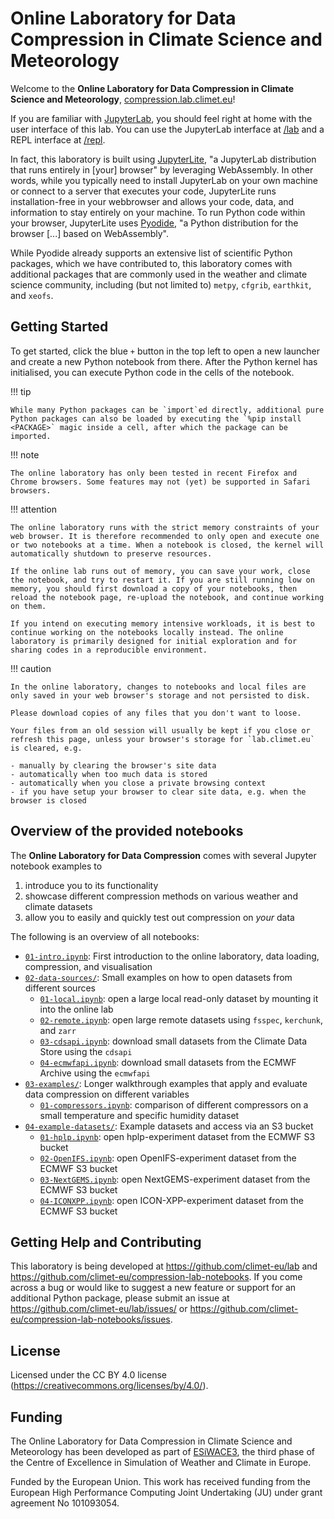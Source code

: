 # Online Laboratory for Data Compression in Climate Science and Meteorology

Welcome to the **Online Laboratory for Data Compression in Climate Science and Meteorology**, [compression.lab.climet.eu](https://compression.lab.climet.eu)!

If you are familiar with [JupyterLab](https://jupyter.org/), you should feel right at home with the user interface of this lab. You can use the JupyterLab interface at [/lab](https://lab.climet.eu/latest/lab) and a REPL interface at [/repl](https://lab.climet.eu/latest/repl).

In fact, this laboratory is built using [JupyterLite](https://jupyterlite.readthedocs.io/en/stable/), "a JupyterLab distribution that runs entirely in [your] browser" by leveraging WebAssembly. In other words, while you typically need to install JupyterLab on your own machine or connect to a server that executes your code, JupyterLite runs installation-free in your webbrowser and allows your code, data, and information to stay entirely on your machine. To run Python code within your browser, JupyterLite uses [Pyodide](https://pyodide.org/en/stable/), "a Python distribution for the browser [...] based on WebAssembly".

While Pyodide already supports an extensive list of scientific Python packages, which we have contributed to, this laboratory comes with additional packages that are commonly used in the weather and climate science community, including (but not limited to) `metpy`, `cfgrib`, `earthkit`, and `xeofs`.


## Getting Started

To get started, click the blue `+` button in the top left to open a new launcher and create a new Python notebook from there. After the Python kernel has initialised, you can execute Python code in the cells of the notebook.

!!! tip

    While many Python packages can be `import`ed directly, additional pure Python packages can also be loaded by executing the `%pip install <PACKAGE>` magic inside a cell, after which the package can be imported.

!!! note

    The online laboratory has only been tested in recent Firefox and Chrome browsers. Some features may not (yet) be supported in Safari browsers.

!!! attention

    The online laboratory runs with the strict memory constraints of your web browser. It is therefore recommended to only open and execute one or two notebooks at a time. When a notebook is closed, the kernel will automatically shutdown to preserve resources.

    If the online lab runs out of memory, you can save your work, close the notebook, and try to restart it. If you are still running low on memory, you should first download a copy of your notebooks, then reload the notebook page, re-upload the notebook, and continue working on them.

    If you intend on executing memory intensive workloads, it is best to continue working on the notebooks locally instead. The online laboratory is primarily designed for initial exploration and for sharing codes in a reproducible environment.

!!! caution

    In the online laboratory, changes to notebooks and local files are only saved in your web browser's storage and not persisted to disk.

    Please download copies of any files that you don't want to loose.

    Your files from an old session will usually be kept if you close or refresh this page, unless your browser's storage for `lab.climet.eu` is cleared, e.g.

    - manually by clearing the browser's site data
    - automatically when too much data is stored
    - automatically when you close a private browsing context
    - if you have setup your browser to clear site data, e.g. when the browser is closed


## Overview of the provided notebooks

The **Online Laboratory for Data Compression** comes with several Jupyter notebook examples to

1. introduce you to its functionality
2. showcase different compression methods on various weather and climate datasets
3. allow you to easily and quickly test out compression on *your* data

The following is an overview of all notebooks:

- [`01-intro.ipynb`](https://compression.lab.climet.eu/v0.2/01-intro.ipynb): First introduction to the online laboratory, data loading, compression, and visualisation
- [`02-data-sources/`](https://compression.lab.climet.eu/v0.2/02-data-sources/README.md): Small examples on how to open datasets from different sources
    - [`01-local.ipynb`](https://compression.lab.climet.eu/v0.2/02-data-sources/01-local.ipynb): open a large local read-only dataset by mounting it into the online lab
    - [`02-remote.ipynb`](https://compression.lab.climet.eu/v0.2/02-data-sources/02-remote.ipynb): open large remote datasets using `fsspec`, `kerchunk`, and `zarr`
    - [`03-cdsapi.ipynb`](https://compression.lab.climet.eu/v0.2/02-data-sources/03-cdsapi.ipynb): download small datasets from the Climate Data Store using the `cdsapi`
    - [`04-ecmwfapi.ipynb`](https://compression.lab.climet.eu/v0.2/02-data-sources/04-ecmwfapi.ipynb): download small datasets from the ECMWF Archive using the `ecmwfapi`
- [`03-examples/`](https://compression.lab.climet.eu/v0.2/03-examples/README.md): Longer walkthrough examples that apply and evaluate data compression on different variables
    - [`01-compressors.ipynb`](https://compression.lab.climet.eu/v0.2/03-examples/01-compressors.ipynb): comparison of different compressors on a small temperature and specific humidity dataset
- [`04-example-datasets/`](https://compression.lab.climet.eu/v0.2/04-example-datasets/README.md): Example datasets and access via an S3 bucket
    - [`01-hplp.ipynb`](https://compression.lab.climet.eu/v0.2/04-example-datasets/01-hplp.ipynb): open hplp-experiment dataset from the ECMWF S3 bucket
    - [`02-OpenIFS.ipynb`](https://compression.lab.climet.eu/v0.2/04-example-datasets/02-OpenIFS.ipynb): open OpenIFS-experiment dataset from the ECMWF S3 bucket
    - [`03-NextGEMS.ipynb`](https://compression.lab.climet.eu/v0.2/04-example-datasets/03-NextGEMS.ipynb): open NextGEMS-experiment dataset from the ECMWF S3 bucket
    - [`04-ICONXPP.ipynb`](https://compression.lab.climet.eu/v0.2/04-example-datasets/04-ICONXPP.ipynb): open ICON-XPP-experiment dataset from the ECMWF S3 bucket


## Getting Help and Contributing

This laboratory is being developed at <https://github.com/climet-eu/lab> and <https://github.com/climet-eu/compression-lab-notebooks>. If you come across a bug or would like to suggest a new feature or support for an additional Python package, please submit an issue at <https://github.com/climet-eu/lab/issues/> or <https://github.com/climet-eu/compression-lab-notebooks/issues>.


## License

Licensed under the CC BY 4.0 license (<https://creativecommons.org/licenses/by/4.0/>).


## Funding

The Online Laboratory for Data Compression in Climate Science and Meteorology has been developed as part of [ESiWACE3](https://www.esiwace.eu), the third phase of the Centre of Excellence in Simulation of Weather and Climate in Europe.

Funded by the European Union. This work has received funding from the European High Performance Computing Joint Undertaking (JU) under grant agreement No 101093054.
